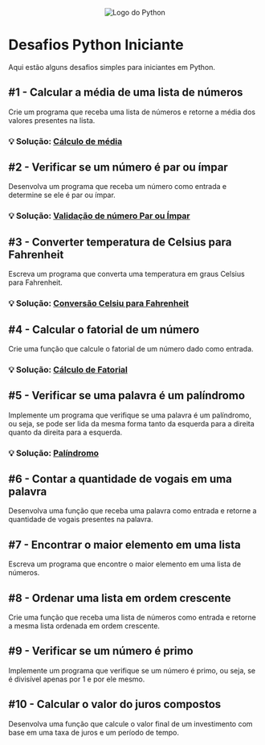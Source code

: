 <!-- Ícone do Python -->
<p align="center">
  <img src="https://www.python.org/static/community_logos/python-logo-master-v3-TM.png" alt="Logo do Python">
</p>

# Desafios Python Iniciante

Aqui estão alguns desafios simples para iniciantes em Python.

## #1 - Calcular a média de uma lista de números

Crie um programa que receba uma lista de números e retorne a média dos valores presentes na lista.

### 💡 Solução: [Cálculo de média](https://github.com/ArthurRodriguesm/desafios_python_iniciante/blob/main/calculo_media.py)

## #2 - Verificar se um número é par ou ímpar

Desenvolva um programa que receba um número como entrada e determine se ele é par ou ímpar.

### 💡 Solução: [Validação de número Par ou Ímpar](https://github.com/ArthurRodriguesm/desafios_python_iniciante/blob/main/par_impar.py)

## #3 - Converter temperatura de Celsius para Fahrenheit

Escreva um programa que converta uma temperatura em graus Celsius para Fahrenheit.

### 💡 Solução: [Conversão Celsiu para Fahrenheit](https://github.com/ArthurRodriguesm/desafios_python_iniciante/blob/main/celsius_fahrenheit.py)

## #4 - Calcular o fatorial de um número

Crie uma função que calcule o fatorial de um número dado como entrada.

### 💡 Solução: [Cálculo de Fatorial](https://github.com/ArthurRodriguesm/desafios_python_iniciante/blob/main/fatorial.py)

## #5 - Verificar se uma palavra é um palíndromo

Implemente um programa que verifique se uma palavra é um palíndromo, ou seja, se pode ser lida da mesma forma tanto da esquerda para a direita quanto da direita para a esquerda.

### 💡 Solução: [Palíndromo](https://github.com/ArthurRodriguesm/desafios_python_iniciante/blob/main/palindromo.py)

## #6 - Contar a quantidade de vogais em uma palavra

Desenvolva uma função que receba uma palavra como entrada e retorne a quantidade de vogais presentes na palavra.

## #7 - Encontrar o maior elemento em uma lista

Escreva um programa que encontre o maior elemento em uma lista de números.

## #8 - Ordenar uma lista em ordem crescente

Crie uma função que receba uma lista de números como entrada e retorne a mesma lista ordenada em ordem crescente.

## #9 - Verificar se um número é primo

Implemente um programa que verifique se um número é primo, ou seja, se é divisível apenas por 1 e por ele mesmo.

## #10 - Calcular o valor do juros compostos

Desenvolva uma função que calcule o valor final de um investimento com base em uma taxa de juros e um período de tempo.

